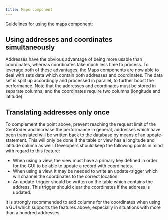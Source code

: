 ```yaml
---
title: Maps component
---
```


Guidelines for using the maps component:

## Using addresses and coordinates simultaneously

Addresses have the obvious advantage of being more usable than coordinates, whereas coordinates take much less time to process. To leverage both of these advantages, the Maps components are now able to deal with sets data which contain both addresses and coordinates. The data set is split up accordingly and processed in parallel, to further boost the performance. Note that the addresses and coordinates must be stored in separate columns, and the coordinates require two columns (longitude and latitude).

## Translating addresses only once

To complement the point above, prevent reaching the request limit of the GeoCoder and increase the performance in general, addresses which have been translated will be written back to the database by means of an update-statement. This will only be done if the table or view has a longitude and latitude column as well. Developers should keep the following points in mind with regard to this feature:

- When using a view, the view must have a primary key defined in order for the GUI to be able to update a record with coordinates.
- When using a view, it may be needed to write an update-trigger which will channel the coordinates to the correct location.
- An update-trigger should be written on the table which contains the address. This trigger should clear the coordinates if the address is updated.


It is strongly recommended to add columns for the coordinates when using a GUI which supports the features above, especially in situations with more than a hundred addresses.